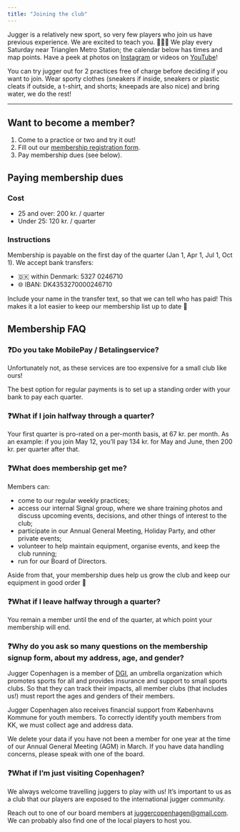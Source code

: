 ```yaml
---
title: "Joining the club"
---
```


Jugger is a relatively new sport, so very few players who join us have previous experience. We are excited to teach you. 🧑🏽‍🏫 We play every Saturday near Trianglen Metro Station; the calendar below has times and map points. Have a peek at photos on [Instagram](https://www.instagram.com/juggercph/) or videos on [YouTube](https://www.youtube.com/JuggerCopenhagen/)!

You can try jugger out for 2 practices free of charge before deciding if you want to join. Wear sporty clothes (sneakers if inside, sneakers or plastic cleats if outside, a t-shirt, and shorts; kneepads are also nice) and bring water, we do the rest!

---

## Want to become a member?

1. Come to a practice or two and try it out!
2. Fill out our [membership registration form](https://tinyurl.com/juggercphregistration).
3. Pay membership dues (see below).

## Paying membership dues

### Cost
* 25 and over: 200 kr. / quarter
* Under 25: 120 kr. / quarter

### Instructions
Membership is payable on the first day of the quarter (Jan 1, Apr 1, Jul 1, Oct 1).  We accept bank transfers:

* 🇩🇰 within Denmark: 5327 0246710
* 🌐 IBAN: DK4353270000246710

Include your name in the transfer text, so that we can tell who has paid!
This makes it a lot easier to keep our membership list up to date 🙂

## Membership FAQ

### ❓Do you take MobilePay / Betalingservice?

Unfortunately not, as these services are too expensive for a small club like ours!

The best option for regular payments is to set up a standing order with your bank to pay each quarter.

### ❓What if I join halfway through a quarter?

Your first quarter is pro-rated on a per-month basis, at 67 kr. per month.  As an example: if you join May 12, you’ll pay 134 kr. for May and June, then 200 kr. per quarter after that.

### ❓What does membership get me?

Members can:

- come to our regular weekly practices;
- access our internal Signal group, where we share training photos and discuss upcoming events, decisions, and other things of interest to the club;
- participate in our Annual General Meeting, Holiday Party, and other private events;
- volunteer to help maintain equipment, organise events, and keep the club running;
- run for our Board of Directors.

Aside from that, your membership dues help us grow the club and keep our equipment in good order 💪

### ❓What if I leave halfway through a quarter?

You remain a member until the end of the quarter, at which point your membership will end.

### ❓Why do you ask so many questions on the membership signup form, about my address, age, and gender?

Jugger Copenhagen is a member of [DGI](https://dgi.dk/), an umbrella organization which promotes sports for all and provides insurance and support to small sports clubs. So that they can track their impacts, all member clubs (that includes us!) must report the ages and genders of their members.

Jugger Copenhagen also receives financial support from Københavns Kommune for youth members. To correctly identify youth members from KK, we must collect age and address data.

We delete your data if you have not been a member for one year at the time of our Annual General Meeting (AGM) in March. If you have data handling concerns, please speak with one of the board.

### ❓What if I’m just visiting Copenhagen?

We always welcome travelling juggers to play with us!  It’s important to us as a club that our players are exposed to the international jugger community.

Reach out to one of our board members at [juggercopenhagen@gmail.com](mailto:juggercopenhagen@gmail.com).  We can probably also find one of the local players to host you.